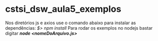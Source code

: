 # cstsi_dsw_aula5_exemplos

Nos diretórios js e axios use o comando abaixo para instalar as dependências: 
    *$> npm install*
Para rodar os exemplos no nodejs bastar digitar ***node <nomeDoArquivo.js>***

